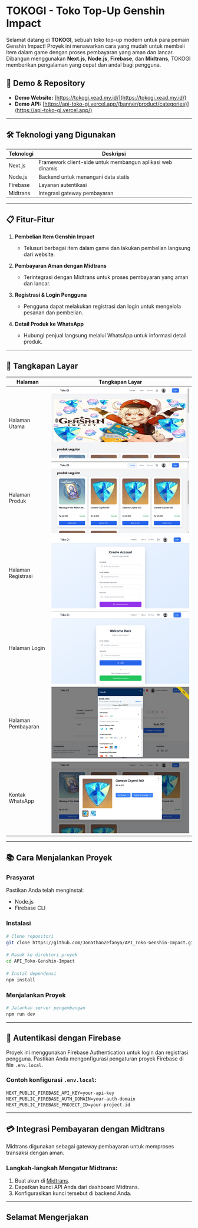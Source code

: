 # TOKOGI - Toko Top-Up Genshin Impact

Selamat datang di **TOKOGI**, sebuah toko top-up modern untuk para pemain Genshin Impact! Proyek ini menawarkan cara yang mudah untuk membeli item dalam game dengan proses pembayaran yang aman dan lancar. Dibangun menggunakan **Next.js**, **Node.js**, **Firebase**, dan **Midtrans**, TOKOGI memberikan pengalaman yang cepat dan andal bagi pengguna.

## 🚀 Demo & Repository
- **Demo Website:** [https://tokogi.xead.my.id/](https://tokogi.xead.my.id/) 
- **Demo API:** [https://api-toko-gi.vercel.app/(banner/product/categories)](https://api-toko-gi.vercel.app/) 
---

## 🛠️ Teknologi yang Digunakan
| **Teknologi**   | **Deskripsi**                                       |
|-----------------|-----------------------------------------------------|
| Next.js         | Framework client-side untuk membangun aplikasi web dinamis |
| Node.js         | Backend untuk menangani data statis                 |
| Firebase        | Layanan autentikasi                                 |
| Midtrans        | Integrasi gateway pembayaran                        |

---

## 📋 Fitur-Fitur
1. **Pembelian Item Genshin Impact**
   - Telusuri berbagai item dalam game dan lakukan pembelian langsung dari website.

2. **Pembayaran Aman dengan Midtrans**
   - Terintegrasi dengan Midtrans untuk proses pembayaran yang aman dan lancar.

3. **Registrasi & Login Pengguna**
   - Pengguna dapat melakukan registrasi dan login untuk mengelola pesanan dan pembelian.

4. **Detail Produk ke WhatsApp**
   - Hubungi penjual langsung melalui WhatsApp untuk informasi detail produk.

---

## 📸 Tangkapan Layar
| **Halaman**           | **Tangkapan Layar**                               |
|-----------------------|--------------------------------------------------|
| Halaman Utama         | ![Halaman Utama](https://github.com/JonathanZefanya/Toko-Genshin-Impact/blob/main/screenshot/utama.png) |
| Halaman Produk        | ![Halaman Produk](https://github.com/JonathanZefanya/Toko-Genshin-Impact/blob/main/screenshot/produk.png) |
| Halaman Registrasi    | ![Halaman Registrasi](https://github.com/JonathanZefanya/Toko-Genshin-Impact/blob/main/screenshot/regist.png) |
| Halaman Login         | ![Halaman Login](https://github.com/JonathanZefanya/Toko-Genshin-Impact/blob/main/screenshot/login.png) |
| Halaman Pembayaran    | ![Halaman Pembayaran](https://github.com/JonathanZefanya/Toko-Genshin-Impact/blob/main/screenshot/payment.png) |
| Kontak WhatsApp       | ![Kontak WhatsApp](https://github.com/JonathanZefanya/Toko-Genshin-Impact/blob/main/screenshot/detail.png) |

---

## 📚 Cara Menjalankan Proyek

### Prasyarat
Pastikan Anda telah menginstal:
- Node.js
- Firebase CLI

### Instalasi
```bash
# Clone repositori
git clone https://github.com/JonathanZefanya/API_Toko-Genshin-Impact.git

# Masuk ke direktori proyek
cd API_Toko-Genshin-Impact

# Instal dependensi
npm install
```

### Menjalankan Proyek
```bash
# Jalankan server pengembangan
npm run dev
```

---

## 🔐 Autentikasi dengan Firebase
Proyek ini menggunakan Firebase Authentication untuk login dan registrasi pengguna. Pastikan Anda mengonfigurasi pengaturan proyek Firebase di file `.env.local`.

### Contoh konfigurasi `.env.local`:
```env
NEXT_PUBLIC_FIREBASE_API_KEY=your-api-key
NEXT_PUBLIC_FIREBASE_AUTH_DOMAIN=your-auth-domain
NEXT_PUBLIC_FIREBASE_PROJECT_ID=your-project-id
```

---

## 💳 Integrasi Pembayaran dengan Midtrans
Midtrans digunakan sebagai gateway pembayaran untuk memproses transaksi dengan aman.

### Langkah-langkah Mengatur Midtrans:
1. Buat akun di [Midtrans](https://midtrans.com/).
2. Dapatkan kunci API Anda dari dashboard Midtrans.
3. Konfigurasikan kunci tersebut di backend Anda.

---
## Selamat Mengerjakan
